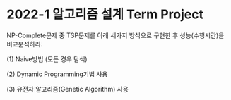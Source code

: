# 2022-1 알고리즘 설계 Term Project

 NP-Complete문제 중 TSP문제를 아래 세가지 방식으로 구현한 후 성능(수행시간)을 
비교분석하라.


 (1) Naive방법 (모든 경우 탐색) 
 
 
 (2) Dynamic Programming기법 사용
 
 
 (3) 유전자 알고리즘(Genetic Algorithm) 사용
